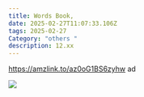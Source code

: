 ```yaml
---
title: Words Book,
date: 2025-02-27T11:07:33.106Z
tags: 2025-02-27
Category: "others "
description: 12.xx
---
```

<!--StartFragment-->

https://amzlink.to/az0oG1BS6zyhw ad

<!--StartFragment-->

![](https://m.media-amazon.com/images/I/71wJ6xNNQTL._AC_SL1500_.jpg)

<!--EndFragment-->